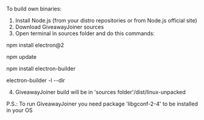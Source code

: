 To build own binaries:


1. Install Node.js (from your distro repositories or from Node.js official site)
2. Download GiveawayJoiner sources
3. Open terminal in sources folder and do this commands:

npm install electron@2

npm update

npm install electron-builder

electron-builder -l --dir


4. GiveawayJoiner build will be in 'sources folder'/dist/linux-unpacked


P.S.: To run GiveawayJoiner you need package 'libgconf-2-4' to be installed in your OS
